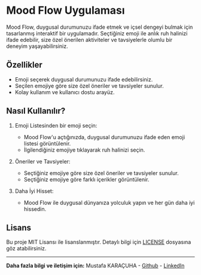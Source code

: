 # Mood Flow Uygulaması

Mood Flow, duygusal durumunuzu ifade etmek ve içsel dengeyi bulmak için tasarlanmış interaktif bir uygulamadır. Seçtiğiniz emoji ile anlık ruh halinizi ifade edebilir, size özel önerilen aktiviteler ve tavsiyelerle olumlu bir deneyim yaşayabilirsiniz.

## Özellikler

- Emoji seçerek duygusal durumunuzu ifade edebilirsiniz.
- Seçilen emojiye göre size özel öneriler ve tavsiyeler sunulur.
- Kolay kullanım ve kullanıcı dostu arayüz.

## Nasıl Kullanılır?

1. Emoji Listesinden bir emoji seçin:
   - Mood Flow'u açtığınızda, duygusal durumunuzu ifade eden emoji listesi görüntülenir.
   - İlgilendiğiniz emojiye tıklayarak ruh halinizi seçin.

2. Öneriler ve Tavsiyeler:
   - Seçtiğiniz emojiye göre size özel öneriler ve tavsiyeler sunulur.
   - Seçtiğiniz emojiye göre farklı içerikler görüntülenir.

3. Daha İyi Hisset:
   - Mood Flow ile duygusal dünyanıza yolculuk yapın ve her gün daha iyi hissedin.


## Lisans

Bu proje MIT Lisansı ile lisanslanmıştır. Detaylı bilgi için [LICENSE](LICENSE) dosyasına göz atabilirsiniz.

---

**Daha fazla bilgi ve iletişim için:**
Mustafa KARAÇUHA - [Github](https://github.com/mustafakaracuha) - [LinkedIn](https://www.linkedin.com/in/mustafakaracuha)
